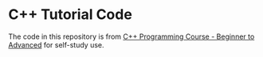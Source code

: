 # C++ Tutorial Code

The code in this repository is from [C++ Programming Course - Beginner to Advanced](https://youtu.be/8jLOx1hD3_o) for self-study use.